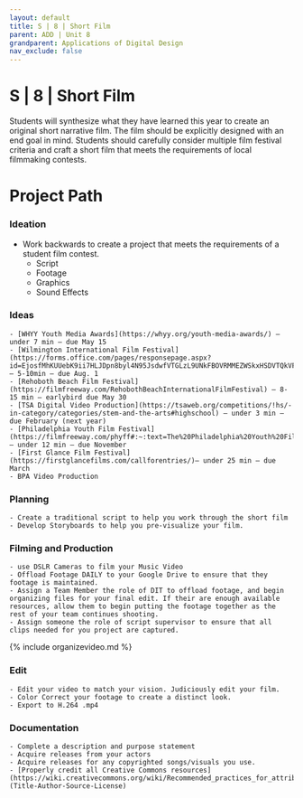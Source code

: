 ```yaml
---
layout: default
title: S | 8 | Short Film
parent: ADD | Unit 8
grandparent: Applications of Digital Design
nav_exclude: false
---
```

# S | 8 | Short Film
Students will synthesize what they have learned this year to create an original short narrative film. The film should be explicitly designed with an end goal in mind. Students should carefully consider multiple film festival criteria and craft a short film that meets the requirements of local filmmaking contests.

# Project Path
### Ideation
- Work backwards to create a project that meets the requirements of a student film contest.
    - Script
    - Footage
    - Graphics
    - Sound Effects
### Ideas
    - [WHYY Youth Media Awards](https://whyy.org/youth-media-awards/) — under 7 min — due May 15
    - [Wilmington International Film Festival](https://forms.office.com/pages/responsepage.aspx?id=EjosfMhKUUebK9ii7HLJDpn8byl4N95JsdwfVTGLzL9UNkFBOVRMMEZWSkxHSDVTQkVFRjNJUEpFRi4u&route=shorturl) — 5-10min — due Aug. 1
    - [Rehoboth Beach Film Festival](https://filmfreeway.com/RehobothBeachInternationalFilmFestival) — 8-15 min — earlybird due May 30
    - [TSA Digital Video Production](https://tsaweb.org/competitions/!hs/-in-category/categories/stem-and-the-arts#highschool) — under 3 min — due February (next year)
    - [Philadelphia Youth Film Festival](https://filmfreeway.com/phyff#:~:text=The%20Philadelphia%20Youth%20Film%20Festival,expanding%20community%20of%20young%20filmmakers.)— under 12 min — due November
    - [First Glance Film Festival](https://firstglancefilms.com/callforentries/)— under 25 min — due March
    - BPA Video Production
### Planning
    - Create a traditional script to help you work through the short film
    - Develop Storyboards to help you pre-visualize your film.
### Filming and Production
    - use DSLR Cameras to film your Music Video
    - Offload Footage DAILY to your Google Drive to ensure that they footage is maintained.
    - Assign a Team Member the role of DIT to offload footage, and begin organizing files for your final edit. If their are enough available resources, allow them to begin putting the footage together as the rest of your team continues shooting.
    - Assign someone the role of script supervisor to ensure that all clips needed for you project are captured.
{% include organizevideo.md %}

### Edit
    - Edit your video to match your vision. Judiciously edit your film.
    - Color Correct your footage to create a distinct look.
    - Export to H.264 .mp4
### Documentation
    - Complete a description and purpose statement
    - Acquire releases from your actors
    - Acquire releases for any copyrighted songs/visuals you use.
    - [Properly credit all Creative Commons resources](https://wiki.creativecommons.org/wiki/Recommended_practices_for_attribution) (Title-Author-Source-License)